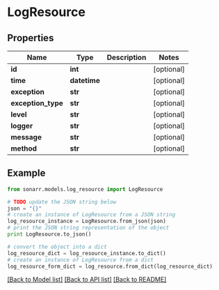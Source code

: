 # LogResource


## Properties

Name | Type | Description | Notes
------------ | ------------- | ------------- | -------------
**id** | **int** |  | [optional] 
**time** | **datetime** |  | [optional] 
**exception** | **str** |  | [optional] 
**exception_type** | **str** |  | [optional] 
**level** | **str** |  | [optional] 
**logger** | **str** |  | [optional] 
**message** | **str** |  | [optional] 
**method** | **str** |  | [optional] 

## Example

```python
from sonarr.models.log_resource import LogResource

# TODO update the JSON string below
json = "{}"
# create an instance of LogResource from a JSON string
log_resource_instance = LogResource.from_json(json)
# print the JSON string representation of the object
print LogResource.to_json()

# convert the object into a dict
log_resource_dict = log_resource_instance.to_dict()
# create an instance of LogResource from a dict
log_resource_form_dict = log_resource.from_dict(log_resource_dict)
```
[[Back to Model list]](../README.md#documentation-for-models) [[Back to API list]](../README.md#documentation-for-api-endpoints) [[Back to README]](../README.md)


